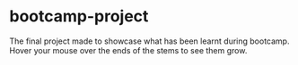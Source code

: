 # bootcamp-project
The final project made to showcase what has been learnt during bootcamp.
Hover your mouse over the ends of the stems to see them grow.
